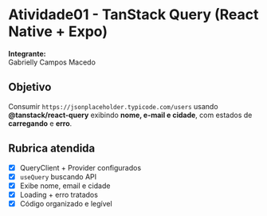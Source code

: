 # Atividade01 - TanStack Query (React Native + Expo)

**Integrante:**  
Gabrielly Campos Macedo

## Objetivo
Consumir `https://jsonplaceholder.typicode.com/users` usando **@tanstack/react-query** exibindo **nome, e-mail e cidade**, com estados de **carregando** e **erro**.

## Rubrica atendida
- [x] QueryClient + Provider configurados
- [x] `useQuery` buscando API
- [x] Exibe nome, email e cidade
- [x] Loading + erro tratados
- [x] Código organizado e legível
